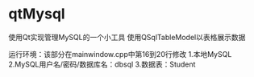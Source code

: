 # qtMysql
使用Qt实现管理MySQL的一个小工具
使用QSqlTableModel以表格展示数据

运行环境：该部分在mainwindow.cpp中第16到20行修改
1.本地MySQL
2.MySQL用户名/密码/数据库名：dbsql
3.数据表：Student
